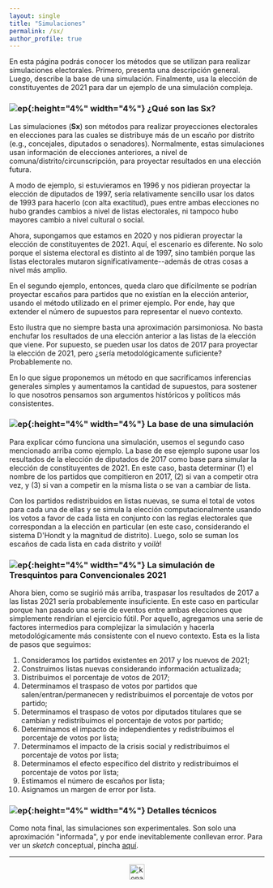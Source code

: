 ```yaml
---
layout: single
title: "Simulaciones"
permalink: /sx/
author_profile: true
---
```


En esta página podrás conocer los métodos que se utilizan para realizar simulaciones electorales. Primero, presenta una descripción general. Luego, describe la base de una simulación. Finalmente, usa la elección de constituyentes de 2021 para dar un ejemplo de una simulación compleja.


### ![ep](/images/pc.png){:height="4%" width="4%"} ¿Qué son las Sx?

Las simulaciones (**Sx**) son métodos para realizar proyecciones electorales en elecciones para las cuales se distribuye más de un escaño por distrito (e.g., concejales, diputados o senadores). Normalmente, estas simulaciones usan información de elecciones anteriores, a nivel de comuna/distrito/circunscripción, para proyectar resultados en una elección futura.

A modo de ejemplo, si estuvieramos en 1996 y nos pidieran proyectar la elección de diputados de 1997, sería relativamente sencillo usar los datos de 1993 para hacerlo (con alta exactitud), pues entre ambas elecciones no hubo grandes cambios a nivel de listas electorales, ni tampoco hubo mayores cambio a nivel cultural o social.

Ahora, supongamos que estamos en 2020 y nos pidieran proyectar la elección de constituyentes de 2021. Aquí, el escenario es diferente. No solo porque el sistema electoral es distinto al de 1997, sino también porque las listas electorales mutaron significativamente--además de otras cosas a nivel más amplio.

En el segundo ejemplo, entonces, queda claro que difícilmente se podrían proyectar escaños para partidos que no existían en la elección anterior, usando el método utilizado en el primer ejemplo. Por ende, hay que extender el número de supuestos para representar el nuevo contexto.

Esto ilustra que no siempre basta una aproximación parsimoniosa. No basta enchufar los resultados de una elección anterior a las listas de la elección que viene. Por supuesto, se pueden usar los datos de 2017 para proyectar la elección de 2021, pero ¿sería metodológicamente suficiente? Probablemente no.

En lo que sigue proponemos un método en que sacrificamos inferencias generales simples y aumentamos la cantidad de supuestos, para sostener lo que nosotros pensamos son argumentos históricos y políticos más consistentes.


### ![ep](/images/pc.png){:height="4%" width="4%"} La base de una simulación

Para explicar cómo funciona una simulación, usemos el segundo caso mencionado arriba como ejemplo. La base de ese ejemplo supone usar los resultados de la elección de diputados de 2017 como base para simular la elección de constituyentes de 2021. En este caso, basta determinar (1) el nombre de los partidos que compitieron en 2017, (2) si van a competir otra vez, y (3) si van a competir en la misma lista o se van a cambiar de lista.

Con los partidos redistribuidos en listas nuevas, se suma el total de votos para cada una de ellas y se simula la elección computacionalmente usando los votos a favor de cada lista en conjunto con las reglas electorales que correspondan a la elección en particular (en este caso, considerando el sistema D'Hondt y la magnitud de distrito). Luego, solo se suman los escaños de cada lista en cada distrito y *voilà*!


### ![ep](/images/pc.png){:height="4%" width="4%"} La simulación de **Tresquintos** para Convencionales 2021

Ahora bien, como se sugirió más arriba, traspasar los resultados de 2017 a las listas 2021 sería probablemente insuficiente. En este caso en particular porque han pasado una serie de eventos entre ambas elecciones que simplemente rendirían el ejercicio fútil. Por aquello, agregamos una serie de factores intermedios para complejizar la simulación y hacerla metodológicamente más consistente con el nuevo contexto. Esta es la lista de pasos que seguimos:


1. Consideramos los partidos existentes en 2017 y los nuevos de 2021;
2. Construimos listas nuevas considerando información actualizada;
3. Distribuimos el porcentaje de votos de 2017;
4. Determinamos el traspaso de votos por partidos que salen/entran/permanecen y redistribuimos el porcentaje de votos por partido;
5. Determinamos el traspaso de votos por diputados titulares que se cambian y redistribuimos el porcentaje de votos por partido;
6. Determinamos el impacto de independientes y redistribuimos el porcentaje de votos por lista;
7. Determinamos el impacto de la crisis social y redistribuimos el porcentaje de votos por lista;
8. Determinamos el efecto específico del distrito y redistribuimos el porcentaje de votos por lista;
9. Estimamos el número de escaños por lista;
10. Asignamos un margen de error por lista.

### ![ep](/images/pc.png){:height="4%" width="4%"} Detalles técnicos

Como nota final, las simulaciones son experimentales. Son solo una aproximación "informada", y por ende inevitablemente conllevan error. Para ver un *sketch* conceptual, pincha [aquí](https://tresquintos.cl/posts/2020/03/caveat/).

---

<!-- NES -->
<style>
.aligncenter {
    text-align: center;
}
</style>
<p class="aligncenter">
    <img src="/images/nes.png" width="30" height="30" alt="konami" />
</p>
<script src="/js/topsecret.js"></script>


<!-- Favicon -->
<link rel="apple-touch-icon" sizes="180x180" href="/apple-touch-icon.png">
<link rel="icon" type="image/png" sizes="32x32" href="/favicon-32x32.png">
<link rel="icon" type="image/png" sizes="16x16" href="/favicon-16x16.png">
<link rel="manifest" href="/site.webmanifest">
<link rel="mask-icon" href="/safari-pinned-tab.svg" color="#5bbad5">
<meta name="msapplication-TileColor" content="#b91d47">
<meta name="theme-color" content="#ffffff">
